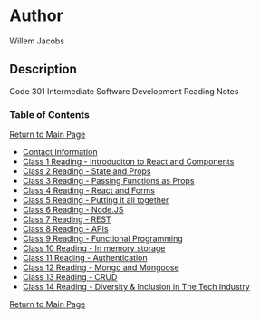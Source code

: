 # Author

Willem Jacobs

## Description

Code 301 Intermediate Software Development Reading Notes

### Table of Contents

[Return to Main Page](../README.md)

- [Contact Information](../contact.md)
- [Class 1 Reading - Introduciton to React and Components](class-01.md)
- [Class 2 Reading - State and Props](class-02.md)
- [Class 3 Reading - Passing Functions as Props](class-03.md)
- [Class 4 Reading - React and Forms](class-04.md)
- [Class 5 Reading - Putting it all together](class-05.md)
- [Class 6 Reading - Node.JS](class-06.md)
- [Class 7 Reading - REST](class-07.md)
- [Class 8 Reading - APIs](class-08.md)
- [Class 9 Reading - Functional Programming](class-09.md)
- [Class 10 Reading - In memory storage](class-10.md)
- [Class 11 Reading - Authentication](class-11.md)
- [Class 12 Reading - Mongo and Mongoose](class-12.md)
- [Class 13 Reading - CRUD](class-13.md)
- [Class 14 Reading - Diversity & Inclusion in The Tech Industry](class-14.md)

[Return to Main Page](../README.md)
